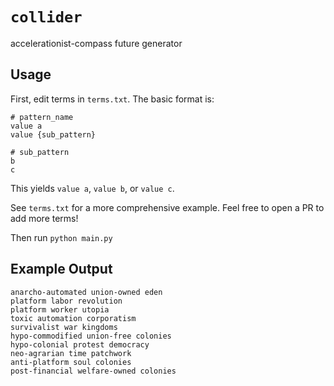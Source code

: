 # `collider`

accelerationist-compass future generator

## Usage

First, edit terms in `terms.txt`. The basic format is:

```
# pattern_name
value a
value {sub_pattern}

# sub_pattern
b
c
```

This yields `value a`, `value b`, or `value c`.

See `terms.txt` for a more comprehensive example. Feel free to open a PR to add more terms!

Then run `python main.py`

## Example Output

```
anarcho-automated union-owned eden
platform labor revolution
platform worker utopia
toxic automation corporatism
survivalist war kingdoms
hypo-commodified union-free colonies
hypo-colonial protest democracy
neo-agrarian time patchwork
anti-platform soul colonies
post-financial welfare-owned colonies
```

